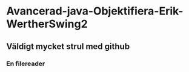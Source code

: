 # Avancerad-java-Objektifiera-Erik-WertherSwing2
## Väldigt mycket strul med github
### En filereader
